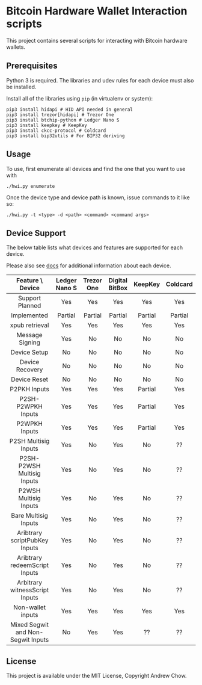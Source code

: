 # Bitcoin Hardware Wallet Interaction scripts

This project contains several scripts for interacting with Bitcoin hardware wallets.

## Prerequisites

Python 3 is required. The libraries and udev rules for each device must also be installed.

Install all of the libraries using `pip` (in virtualenv or system):

```
pip3 install hidapi # HID API needed in general
pip3 install trezor[hidapi] # Trezor One
pip3 install btchip-python # Ledger Nano S
pip3 install keepkey # KeepKey
pip3 install ckcc-protocol # Coldcard
pip3 install bip32utils # For BIP32 deriving
```

## Usage

To use, first enumerate all devices and find the one that you want to use with

```
./hwi.py enumerate
```

Once the device type and device path is known, issue commands to it like so:

```
./hwi.py -t <type> -d <path> <command> <command args>
```

## Device Support

The below table lists what devices and features are supported for each device.

Please also see [docs](docs/) for additional information about each device.

| Feature \ Device | Ledger Nano S | Trezor One | Digital BitBox | KeepKey | Coldcard |
|:---:|:---:|:---:|:---:|:---:|:---:|
| Support Planned | Yes | Yes | Yes | Yes | Yes |
| Implemented | Partial | Partial | Partial | Partial | Partial |
| xpub retrieval | Yes | Yes | Yes | Yes | Yes |
| Message Signing | Yes | No | No | No | No |
| Device Setup | No | No | No | No | No |
| Device Recovery | No | No | No | No | No |
| Device Reset | No | No | No | No | No |
| P2PKH Inputs | Yes | Yes | Yes | Partial | Yes |
| P2SH-P2WPKH Inputs | Yes | Yes | Yes | Partial | Yes |
| P2WPKH Inputs | Yes | Yes | Yes | Partial | Yes |
| P2SH Multisig Inputs | Yes | No | Yes | No | ?? |
| P2SH-P2WSH Multisig Inputs | Yes | No | Yes | No | ?? |
| P2WSH Multisig Inputs | Yes | No | Yes | No | ?? |
| Bare Multisig Inputs | Yes | No | Yes | No | ?? |
| Aribtrary scriptPubKey Inputs | Yes | No | Yes | No | ?? |
| Aribtrary redeemScript Inputs | Yes | No | Yes | No | ?? |
| Arbitrary witnessScript Inputs | Yes | No | Yes | No | ?? |
| Non-wallet inputs | Yes | Yes | Yes | Yes | Yes |
| Mixed Segwit and Non-Segwit Inputs | No | Yes | Yes | ?? | ?? |

## License

This project is available under the MIT License, Copyright Andrew Chow.
